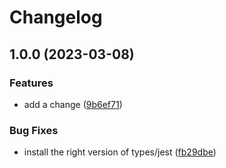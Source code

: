 # Changelog

## 1.0.0 (2023-03-08)


### Features

* add a change ([9b6ef71](https://github.com/Viktor-TechForm/releasing-apps-mono-repo/commit/9b6ef71e76afd00a5b06504e7fce396b469b02c1))


### Bug Fixes

* install the right version of types/jest ([fb29dbe](https://github.com/Viktor-TechForm/releasing-apps-mono-repo/commit/fb29dbe5bc07d5aabe35f0e98d0a1837930ef464))
